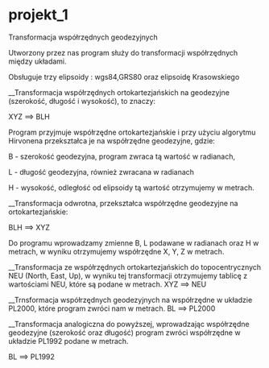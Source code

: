# projekt_1
Transformacja współrzędnych geodezyjnych

Utworzony przez nas program służy do transformacji współrzędnych
między układami. 

Obsługuje trzy elipsoidy : wgs84,GRS80 oraz elipsoidę Krasowskiego


__Transformacja współrzędnych ortokartezjańskich na geodezyjne (szerokość, długość i wysokość), to znaczy:

XYZ ==> BLH

Program przyjmuje współrzędne ortokartezjańskie i przy użyciu algorytmu Hirvonena przekształca je na współrzędne geodezyjne, gdzie:

B - szerokość geodezyjna, program zwraca tą wartość w radianach,

L - długość geodezyjna, również zwracana w radianach 

H - wysokość, odległość od elipsoidy tą wartość otrzymujemy w metrach.




__Transformacja odwrotna, przekształca współrzędne geodezyjne na ortokartezjańskie:

BLH ==> XYZ

Do programu wprowadzamy zmienne B, L podawane w radianach oraz H w metrach, w wyniku otrzymujemy współrzędne X, Y, Z w metrach.


__Transformacja ze współrzędnych ortokartezjańskich do topocentrycznych NEU (North, East, Up), w wyniku tej transformacji otrzymujemy tablicę z wartościami NEU, które są podane w metrach. 
XYZ ==> NEU

__Trnsformacja współrzędnych geodezyjnych na współrzędne w układzie PL2000, które program zwróci nam w metrach.
BL ==> PL2000

__Transformacja analogiczna do powyższej, wprowadzając współrzędne geodezyjne (szerokość oraz długość) program zwróci współrzędne w układzie PL1992 podane w metrach.

BL ==> PL1992
